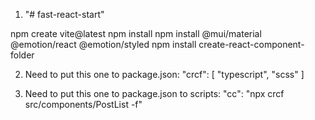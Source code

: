 
1. "# fast-react-start" 

npm create vite@latest
npm install
npm install @mui/material @emotion/react @emotion/styled
npm install create-react-component-folder

2. Need to put this one to package.json: 
"crcf": [
    "typescript",
    "scss"
  ]


3. Need to put this one to package.json to scripts:
"cc": "npx crcf src/components/PostList -f"
